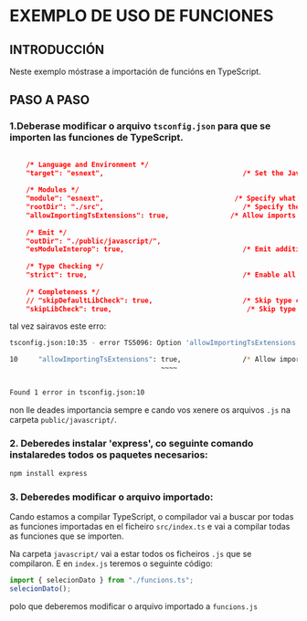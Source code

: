 # EXEMPLO DE USO DE FUNCIONES

## INTRODUCCIÓN

Neste exemplo móstrase a importación de funcións en TypeScript.

## PASO A PASO

### 1.Deberase modificar o arquivo `tsconfig.json` para que se importen las funciones de TypeScript. 

```json

    /* Language and Environment */
    "target": "esnext",                                  /* Set the JavaScript language version for emitted JavaScript and include compatible library declarations. */
    
    /* Modules */
    "module": "esnext",                                /* Specify what module code is generated. */
    "rootDir": "./src",                                  /* Specify the root folder within your source files. */
    "allowImportingTsExtensions": true,               /* Allow imports to include TypeScript file extensions. Requires '--moduleResolution bundler' and either '--noEmit' or '--emitDeclarationOnly' to be set. */
    
    /* Emit */
    "outDir": "./public/javascript/",                                   /* Specify an output folder for all emitted files. */
    "esModuleInterop": true,                             /* Emit additional JavaScript to ease support for importing CommonJS modules. This enables 'allowSyntheticDefaultImports' for type compatibility. */
    
    /* Type Checking */
    "strict": true,                                      /* Enable all strict type-checking options. */
    
    /* Completeness */
    // "skipDefaultLibCheck": true,                      /* Skip type checking .d.ts files that are included with TypeScript. */
    "skipLibCheck": true,                                 /* Skip type checking all .d.ts files. */

```
tal vez sairavos este erro:
```bash
tsconfig.json:10:35 - error TS5096: Option 'allowImportingTsExtensions' can only be used when either 'noEmit' or 'emitDeclarationOnly' is set.

10     "allowImportingTsExtensions": true,               /* Allow imports to include TypeScript file extensions. Requires '--moduleResolution bundler' and either '--noEmit' or '--emitDeclarationOnly' to be set. */
                                     ~~~~


Found 1 error in tsconfig.json:10

```

non lle deades importancia sempre e cando vos xenere os arquivos `.js` na carpeta `public/javascript/`.

### 2. Deberedes instalar 'express', co seguinte comando instalaredes todos os paquetes necesarios:

```bash
npm install express
```

### 3. Deberedes modificar o arquivo importado:

Cando estamos a compilar TypeScript, o compilador vai a buscar por todas as funciones importadas en el ficheiro `src/index.ts` e vai a compilar todas as funciones que se importen.

Na carpeta `javascript/` vai a estar todos os ficheiros `.js` que se compilaron. E en `index.js` teremos o seguinte código:
```javascript
import { selecionDato } from "./funcions.ts";
selecionDato();
```
polo que deberemos modificar o arquivo importado a `funcions.js`